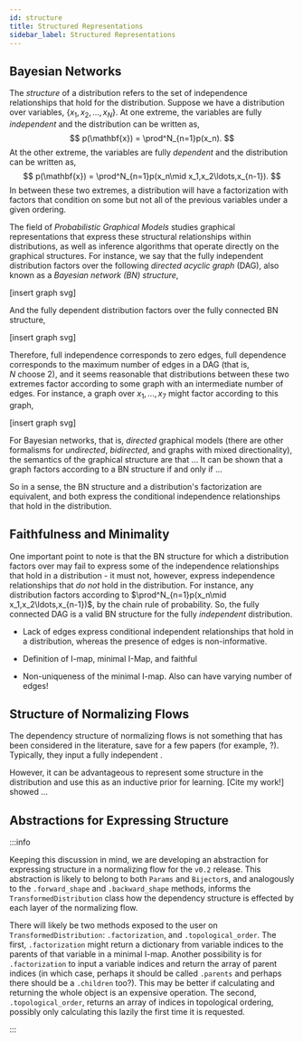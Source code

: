 ```yaml
---
id: structure
title: Structured Representations
sidebar_label: Structured Representations
---
```


## Bayesian Networks
The *structure* of a distribution refers to the set of independence relationships that hold for the distribution. Suppose we have a distribution over variables, $\{x_1,x_2,\ldots,x_N\}$. At one extreme, the variables are fully *independent* and the distribution can be written as,
$$
p(\mathbf{x}) = \prod^N_{n=1}p(x_n).
$$
At the other extreme, the variables are fully *dependent* and the distribution can be written as,
$$
p(\mathbf{x}) = \prod^N_{n=1}p(x_n\mid x_1,x_2\ldots,x_{n-1}).
$$
In between these two extremes, a distribution will have a factorization with factors that condition on some but not all of the previous variables under a given ordering.

The field of *Probabilistic Graphical Models* studies graphical representations that express these structural relationships within distributions, as well as inference algorithms that operate directly on the graphical structures. For instance, we say that the fully independent distribution factors over the following *directed acyclic graph* (DAG), also known as a *Bayesian network (BN) structure*,

[insert graph svg]

And the fully dependent distribution factors over the fully connected BN structure,

[insert graph svg]

Therefore, full independence corresponds to zero edges, full dependence corresponds to the maximum number of edges in a DAG (that is, $N\ \text{choose}\ 2$), and it seems reasonable that distributions between these two extremes factor according to some graph with an intermediate number of edges. For instance, a graph over $x_1,\ldots,x_7$ might factor according to this graph,

[insert graph svg]

For Bayesian networks, that is, *directed* graphical models (there are other formalisms for *undirected*, *bidirected*, and graphs with mixed directionality), the semantics of the graphical structure are that ... It can be shown that a graph factors according to a BN structure if and only if ...

So in a sense, the BN structure and a distribution's factorization are equivalent, and both express the conditional independence relationships that hold in the distribution.

## Faithfulness and Minimality
One important point to note is that the BN structure for which a distribution factors over may fail to express some of the independence relationships that hold in a distribution - it must not, however, express independence relationships that *do not* hold in the distribution. For instance, any distribution factors according to $\prod^N_{n=1}p(x_n\mid x_1,x_2\ldots,x_{n-1})$, by the chain rule of probability. So, the fully connected DAG is a valid BN structure for the fully *independent* distribution.

* Lack of edges express conditional independent relationships that hold in a distribution, whereas the presence of edges is non-informative.

* Definition of I-map, minimal I-Map, and faithful

* Non-uniqueness of the minimal I-map. Also can have varying number of edges!

## Structure of Normalizing Flows
The dependency structure of normalizing flows is not something that has been considered in the literature, save for a few papers (for example, ?). Typically, they input a fully independent .

However, it can be advantageous to represent some structure in the distribution and use this as an inductive prior for learning. [Cite my work!] showed ...

## Abstractions for Expressing Structure

:::info 

Keeping this discussion in mind, we are developing an abstraction for expressing structure in a normalizing flow for the `v0.2` release. This abstraction is likely to belong to both `Params` and `Bijector`s, and analogously to the `.forward_shape` and `.backward_shape` methods, informs the `TransformedDistribution` class how the dependency structure is effected by each layer of the normalizing flow.

There will likely be two methods exposed to the user on `TransformedDistribution`: `.factorization`, and `.topological_order`. The first, `.factorization` might return a dictionary from variable indices to the parents of that variable in a minimal I-map. Another possibility is for `.factorization` to input a variable indices and return the array of parent indices (in which case, perhaps it should be called `.parents` and perhaps there should be a `.children` too?). This may be better if calculating and returning the whole object is an expensive operation. The second, `.topological_order`, returns an array of indices in topological ordering, possibly only calculating this lazily the first time it is requested.

:::
